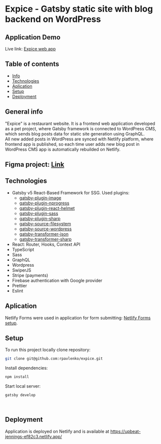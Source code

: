# Expice - Gatsby static site with blog backend on WordPress

## Application Demo

Live link: [Expice web app](https://upbeat-jennings-ef82c3.netlify.app/)

## Table of contents

- [Info](#general-info)
- [Technologies](#technologies)
- [Aplication](#aplication)
- [Setup](#setup)
- [Deployment](#deployment)

## General info

"Expice" is a restaurant website. It is a frontend web application developed as a pet project, where Gatsby framework is connected to WordPress CMS, which sends blog posts data for static site generation using GraphQL.
\
All new added posts in WordPress are synced with Netlify platform, where frontend app is published, so each time user adds new blog post in WordPress CMS app is automatically rebuilded on Netlify.

## Figma project: [Link](<https://www.figma.com/file/BPNGsnvGLONFyLlcxbNaKU/Expice-Restaurant-Template-(Copy)?type=design&node-id=0%3A1&mode=design&t=ih5HnB99eijhh0JA-1>)

## Technologies

- Gatsby v5 React-Based Framework for SSG. Used plugins:
  - [gatsby-plugin-image](https://www.gatsbyjs.com/plugins/gatsby-plugin-image/)
  - [gatsby-plugin-nprogress](https://www.gatsbyjs.com/plugins/gatsby-plugin-nprogress/)
  - [gatsby-plugin-react-helmet](https://www.gatsbyjs.com/plugins/gatsby-plugin-react-helmet/)
  - [gatsby-plugin-sass](https://www.gatsbyjs.com/plugins/gatsby-plugin-sass/)
  - [gatsby-plugin-sharp](https://www.gatsbyjs.com/plugins/gatsby-plugin-sharp/)
  - [gatsby-source-filesystem](https://www.gatsbyjs.com/plugins/gatsby-source-filesystem/)
  - [gatsby-source-wordpress](https://www.gatsbyjs.com/plugins/gatsby-source-wordpress/)
  - [gatsby-transformer-json](https://www.gatsbyjs.com/plugins/gatsby-transformer-json/)
  - [gatsby-transformer-sharp](https://www.gatsbyjs.com/plugins/gatsby-transformer-sharp/)
- React: Router, Hooks, Context API
- TypeScript
- Sass
- GraphQL
- Wordpress
- SwiperJS
- Stripe (payments)
- Firebase authentication with Google provider
- Prettier
- Eslint

## Aplication

Netlify Forms were used in application for form submitting: [Netlify Forms setup](https://docs.netlify.com/forms/setup/).

## Setup

To run this project locally clone repository:

```sh
git clone git@github.com:rpavlenko/expice.git
```

Install dependencies:

```sh
npm install
```

Start local server:

```sh
gatsby develop
```

&nbsp;

## Deployment

Application is deployed on Netlify and is available at https://upbeat-jennings-ef82c3.netlify.app/
